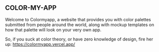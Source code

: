 ## COLOR-MY-APP

Welcome to Colormyapp, a website that provides you with color palettes submitted from people around the world, along with mockup templates on how that palette will look on your very own app. 

So, if you suck at color theory, or have zero knowledge of design, fire her up: https://colormyapp.vercel.app/
